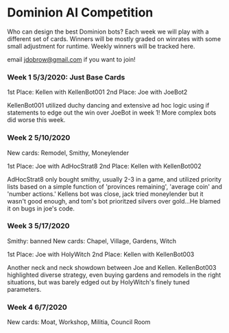 <h1>Dominion AI Competition</h1>

Who can design the best Dominion bots? Each week we will play with a different set of cards. Winners will be mostly graded on winrates with some small adjustment for runtime. Weekly winners will be tracked here.

email jdobrow@gmail.com if you want to join!

<h3>Week 1 5/3/2020: Just Base Cards</h3>
1st Place: Kellen with KellenBot001
2nd Place: Joe with JoeBot2

KellenBot001 utilized duchy dancing and extensive ad hoc logic using if statements to edge out the win over JoeBot in week 1! More complex bots did worse this week.

<h3>Week 2 5/10/2020</h3>

New cards: Remodel, Smithy, Moneylender

1st Place: Joe with AdHocStrat8
2nd Place: Kellen with KellenBot002

AdHocStrat8 only bought smithy, usually 2-3 in a game, and utilized priority lists based on a simple function of 'provinces remaining', 'average coin' and 'number actions.' Kellens bot was close, jack tried moneylender but it wasn't good enough, and tom's bot prioritzed silvers over gold...He blamed it on bugs in joe's code.

<h3>Week 3 5/17/2020</h3>

Smithy: banned
New cards: Chapel, Village, Gardens, Witch

1st Place: Joe with HolyWitch
2nd Place: Kellen with KellenBot003

Another neck and neck showdown between Joe and Kellen. KellenBot003 highlighted diverse strategy, even buying gardens and remodels in the right situations, but was barely edged out by HolyWitch's finely tuned parameters.

<h3>Week 4 6/7/2020</h3>

New cards: Moat, Workshop, Militia, Council Room
